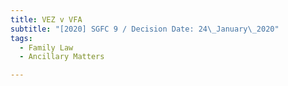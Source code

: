 ```yaml
---
title: VEZ v VFA
subtitle: "[2020] SGFC 9 / Decision Date: 24\_January\_2020"
tags:
  - Family Law
  - Ancillary Matters

---
```

